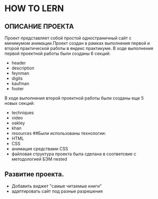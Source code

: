 # HOW TO LERN
## ОПИСАНИЕ ПРОЕКТА
Проект представляет собой простой одностраничный сайт с минимумом анимации.Проект создан в рамках выполнения первой и второй практической работы в яндекс практикуме.
В ходе выполнения первой проектной работы были созданы 6 секций:
* header
* description
* feynman
* digits
* kaufman
* footer

В ходе выполнения второй проектной работы были созданы еще 5 новых секций:
* techniques
* video
* oakley
* khan
* resources
##Были использованы технологии:
* HTML
* CSS
* анимация средствами СSS
* файловая структура проекта была сделана в соответсвие с методологией БЭМ nested
## Развитие проекта.
* Добавить виджет "самые читаемые книги"
* адаптировать сайт под разные разрешения
